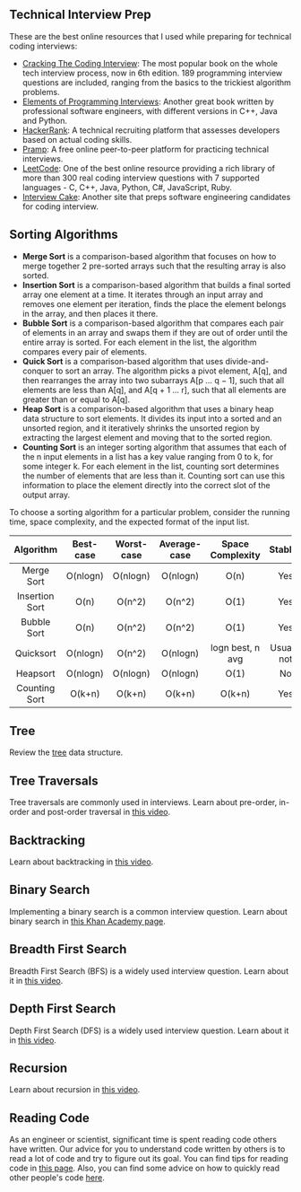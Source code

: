 ## Technical Interview Prep

These are the best online resources that I used while preparing for technical coding interviews:

* [Cracking The Coding Interview](http://www.crackingthecodinginterview.com/): The most popular book on the whole tech interview process, now in 6th edition. 189 programming interview questions are included, ranging from the basics to the trickiest algorithm problems.
* [Elements of Programming Interviews](http://elementsofprogramminginterviews.com/): Another great book written by professional software engineers, with different versions in C++, Java and Python.
* [HackerRank](https://www.hackerrank.com/): A technical recruiting platform that assesses developers based on actual coding skills.
* [Pramp](https://www.pramp.com/): A free online peer-to-peer platform for practicing technical interviews.
* [LeetCode](https://leetcode.com/): One of the best online resource providing a rich library of more than 300 real coding interview questions with 7 supported languages - C, C++, Java, Python, C#, JavaScript, Ruby.
* [Interview Cake](https://www.interviewcake.com/): Another site that preps software engineering candidates for coding interview.

## Sorting Algorithms

* **Merge Sort** is a comparison-based algorithm that focuses on how to merge together 2 pre-sorted arrays such that the resulting array is also sorted.
* **Insertion Sort** is a comparison-based algorithm that builds a final sorted array one element at a time. It iterates through an input array and removes one element per iteration, finds the place the element belongs in the array, and then places it there.
* **Bubble Sort** is a comparison​-based algorithm that compares each pair of elements in an array and swaps them if they are out of order until the entire array is sorted. For each element in the list, the algorithm compares every pair of elements.
* **Quick Sort** is a comparison-based algorithm that uses divide-and-conquer to sort an array. The algorithm picks a pivot element, A[q], and then rearranges the array into two subarrays A[p … q − 1], such that all elements are less than A[q], and A[q + 1 … r], such that all elements are greater than or equal to A[q].
* **Heap Sort** is a comparison-based algorithm that uses a binary heap data structure to sort elements. It divides its input into a sorted and an unsorted region, and it iteratively shrinks the unsorted region by extracting the largest element and moving that to the sorted region.
* **Counting Sort** is an integer sorting algorithm that assumes that each of the n input elements in a list has a key value ranging from 0 to k, for some integer k. For each element in the list, counting sort determines the number of elements that are less than it. Counting sort can use this information to place the element directly into the correct slot of the output array.

To choose a sorting algorithm for a particular problem, consider the running time, space complexity, and the expected format of the input list.

|    Algorithm   | Best-case | Worst-case | Average-case | Space Complexity |   Stable?   |
|:--------------:|:---------:|:----------:|:------------:|:----------------:|:-----------:|
|   Merge Sort   |  O(nlogn) |  O(nlogn)  |   O(nlogn)   |       O(n)       |     Yes     |
| Insertion Sort |    O(n)   |   O(n^2)   |    O(n^2)    |       O(1)       |     Yes     |
|   Bubble Sort  |    O(n)   |   O(n^2)   |    O(n^2)    |       O(1)       |     Yes     |
|    Quicksort   |  O(nlogn) |   O(n^2)   |   O(nlogn)   | logn best, n avg | Usually not |
|    Heapsort    |  O(nlogn) |  O(nlogn)  |   O(nlogn)   |       O(1)       |      No     |
|  Counting Sort |   O(k+n)  |   O(k+n)   |    O(k+n)    |      O(k+n)      |     Yes     |

## Tree

Review the [tree](https://www.coursera.org/lecture/data-structures/trees-95qda) data structure.

## Tree Traversals

Tree traversals are commonly used in interviews. Learn about pre-order, in-order and post-order traversal in [this video](https://www.coursera.org/lecture/data-structures/tree-traversal-fr51b).

## Backtracking

Learn about backtracking in [this video](https://www.youtube.com/watch?v=gBC_Fd8EE8A).

## Binary Search

Implementing a binary search is a common interview question. Learn about binary search in [this Khan Academy page](https://www.khanacademy.org/computing/computer-science/algorithms/binary-search/a/binary-search).

## Breadth First Search

Breadth First Search (BFS) is a widely used interview question. Learn about it in [this video](https://www.coursera.org/lecture/algorithms-part2/breadth-first-search-DjaET).

## Depth First Search

Depth First Search (DFS) is a widely used interview question. Learn about it in [this video](https://www.coursera.org/lecture/algorithms-part2/depth-first-search-mW9aG).

## Recursion

Learn about recursion in [this video](https://www.coursera.org/lecture/principles-of-computing-2/recursion-ccrwD).

## Reading Code

As an engineer or scientist, significant time is spent reading code others have written. Our advice for you to understand code written by others is to read a lot of code and try to figure out its goal. You can find tips for reading code in [this page](https://wiki.c2.com/?TipsForReadingCode). Also, you can find some advice on how to quickly read other people's code [here](https://selftaughtcoders.com/how-to-quickly-and-effectively-read-other-peoples-code/).
